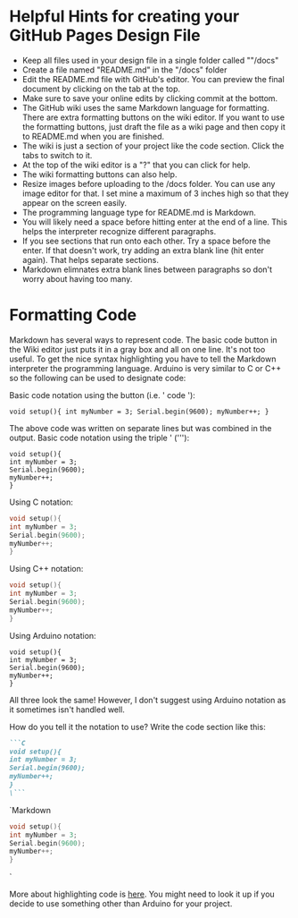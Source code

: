 # Helpful Hints for creating your GitHub Pages Design File
* Keep all files used in your design file in a single folder called ""/docs"
* Create a file named "README.md" in the "/docs" folder
* Edit the README.md file with GitHub's editor. You can preview the final document by clicking on the tab at the top.
* Make sure to save your online edits by clicking commit at the bottom.
* The GitHub wiki uses the same Markdown language for formatting. There are extra formatting buttons on the wiki editor. If you want to use the formatting buttons, just draft the file as a wiki page and then copy it to README.md when you are finished.
* The wiki is just a section of your project like the code section. Click the tabs to switch to it.
* At the top of the wiki editor is a "?" that you can click for help.
* The wiki formatting buttons can also help.
* Resize images before uploading to the /docs folder. You can use any image editor for that. I set mine a maximum of 3 inches high so that they appear on the screen easily.
* The programming language type for README.md is Markdown.
* You will likely need a space before hitting enter at the end of a line. This helps the interpreter recognize different paragraphs.
* If you see sections that run onto each other. Try a space before the enter. If that doesn't work, try adding an extra blank line (hit enter again). That helps separate sections.
* Markdown elimnates extra blank lines between paragraphs so don't worry about having too many.

# Formatting Code

Markdown has several ways to represent code. The basic code button in the Wiki editor just puts it in a gray box and all on one line. It's not too useful. To get the nice syntax highlighting you have to tell the Markdown interpreter the programming language. Arduino is very similar to C or C++ so the following can be used to designate code:

Basic code notation using the button (i.e. \' code \'): 

`
void setup(){
int myNumber = 3;
Serial.begin(9600);
myNumber++;
}
`

The above code was written on separate lines but was combined in the output.
Basic code notation using the triple \' (\'''): 

```
void setup(){
int myNumber = 3;
Serial.begin(9600);
myNumber++;
}
```

Using C notation:

```C
void setup(){
int myNumber = 3;
Serial.begin(9600);
myNumber++;
}
```

Using C++ notation:

```C++
void setup(){
int myNumber = 3;
Serial.begin(9600);
myNumber++;
}
```

Using Arduino notation:
```Arduino
void setup(){
int myNumber = 3;
Serial.begin(9600);
myNumber++;
}
```

All three look the same! However, I don't suggest using Arduino notation as it sometimes isn't handled well.

How do you tell it the notation to use?
Write the code section like this:

```Markdown
```C
void setup(){
int myNumber = 3;
Serial.begin(9600);
myNumber++;
}
\```
```

`Markdown
```C
void setup(){
int myNumber = 3;
Serial.begin(9600);
myNumber++;
}
```
`

More about highlighting code is [here](https://help.github.com/articles/creating-and-highlighting-code-blocks/). You might need to look it up if you decide to use something other than Arduino for your project. 
